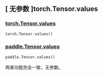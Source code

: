 ## [ 无参数 ]torch.Tensor.values

### [torch.Tensor.values](https://pytorch.org/docs/stable/generated/torch.Tensor.values.html?highlight=torch+tensor+values#torch.Tensor.values)

```python
torch.Tensor.values()
```

### [paddle.Tensor.values](https://www.paddlepaddle.org.cn/documentation/docs/zh/develop/api/paddle/sparse/Overview_cn.html)

```python
paddle.Tensor.values()
```

两者功能完全一致，无参数。
